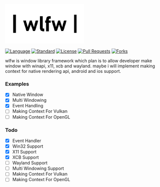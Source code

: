 ![wlfw logo](https://github.com/eUltrabyte/wlfw/blob/dev/wlfw.png?raw=true "wlfw logo")

[![Language](https://img.shields.io/badge/language-C++-blue.svg)](https://isocpp.org/)
[![Standard](https://img.shields.io/badge/c%2B%2B-20-blue.svg)](https://en.wikipedia.org/wiki/C%2B%2B#Standardization)
[![License](https://img.shields.io/github/license/eUltrabyte/wlfw)](https://github.com/eUltrabyte/wlfw/blob/main/LICENSE)
[![Pull Requests](https://img.shields.io/github/issues-pr/eUltrabyte/wlfw)](https://github.com/eUltrabyte/wlfw/pulls)
[![Forks](https://img.shields.io/github/forks/eUltrabyte/wlfw)](https://github.com/eUltrabyte/wlfw)

wlfw is window library framework which plan is to allow developer make window with winapi, x11, xcb and wayland.
maybe i will implement making context for native rendering api, android and ios support.

### Examples
- [x] Native Window
- [x] Multi Windowing
- [x] Event Handling
- [ ] Making Context For Vulkan
- [ ] Making Context For OpenGL

### Todo
- [x] Event Handler
- [x] Win32 Support
- [x] X11 Support
- [x] XCB Support
- [ ] Wayland Support
- [ ] Multi Windowing Support
- [ ] Making Context For Vulkan
- [ ] Making Context For OpenGL